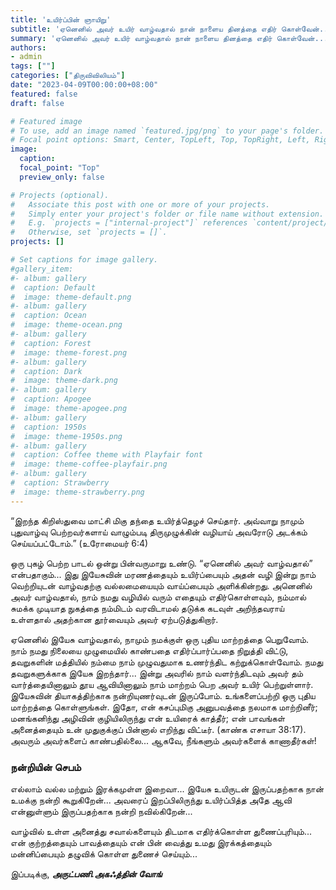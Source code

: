 ```yaml
---
title: 'உயிர்ப்பின் ஞாயிறு'
subtitle: 'ஏனெனில் அவர் உயிர் வாழ்வதால் நான் நாளைய தினத்தை எதிர் கொள்வேன்...'
summary: 'ஏனெனில் அவர் உயிர் வாழ்வதால் நான் நாளைய தினத்தை எதிர் கொள்வேன்...'
authors:
- admin
tags: [""]
categories: ["திருவிவிலியம்"]
date: "2023-04-09T00:00:00+08:00"
featured: false
draft: false

# Featured image
# To use, add an image named `featured.jpg/png` to your page's folder.
# Focal point options: Smart, Center, TopLeft, Top, TopRight, Left, Right, BottomLeft, Bottom, BottomRight
image:
  caption:
  focal_point: "Top"
  preview_only: false

# Projects (optional).
#   Associate this post with one or more of your projects.
#   Simply enter your project's folder or file name without extension.
#   E.g. `projects = ["internal-project"]` references `content/project/deep-learning/index.md`.
#   Otherwise, set `projects = []`.
projects: []

# Set captions for image gallery.
#gallery_item:
#- album: gallery
#  caption: Default
#  image: theme-default.png
#- album: gallery
#  caption: Ocean
#  image: theme-ocean.png
#- album: gallery
#  caption: Forest
#  image: theme-forest.png
#- album: gallery
#  caption: Dark
#  image: theme-dark.png
#- album: gallery
#  caption: Apogee
#  image: theme-apogee.png
#- album: gallery
#  caption: 1950s
#  image: theme-1950s.png
#- album: gallery
#  caption: Coffee theme with Playfair font
#  image: theme-coffee-playfair.png
#- album: gallery
#  caption: Strawberry
#  image: theme-strawberry.png
---
```

“இறந்த கிறிஸ்துவை மாட்சி மிகு தந்தை உயிர்த்தெழச் செய்தார். அவ்வாறு நாமும் புதுவாழ்வு பெற்றவர்களாய் வாழும்படி திருமுழுக்கின் வழியாய் அவரோடு அடக்கம் செய்யப்பட்டோம்.” (உரோமையர் 6:4)

ஒரு புகழ் பெற்ற பாடல் ஒன்று பின்வருமாறு உண்டு. “ஏனெனில் அவர் வாழ்வதால்” என்பதாகும்... இது இயேசுவின் மரணத்தையும் உயிர்ப்பையும் அதன் வழி இன்று நாம் வெற்றியுடன் வாழ்வதற்கு வல்லமையையும் வாய்ப்பையும் அளிக்கின்றது. அனெனில் அவர் வாழ்வதால், நாம் நமது வழியில் வரும் எதையும் எதிர்கொள்ளவும், நம்மால் சுமக்க முடியாத நுகத்தை நம்மிடம் வரவிடாமல் தடுக்க கடவுள் அறிந்தவராய் உள்ளதால் அதற்கான தூர்வையும் அவர் ஏற்படுத்துகிறார். 

ஏனெனில் இயேசு வாழ்வதால், நாமும் நமக்குள் ஒரு புதிய மாற்றத்தை பெறுவோம். நாம் நமது நிலையை முழுமையில் காண்பதை எதிர்ப்பார்ப்பதை நிறுத்தி விட்டு, தவறுகளின் மத்தியில் நம்மை நாம் முழுவதுமாக உணர்ந்திட கற்றுக்கொள்வோம்.  நமது தவறுகளுக்காக இயேசு இறந்தார்... இன்று அவரில் நாம் வளர்ந்திடவும் அவர் தம் வார்த்தையினாலும் தூய ஆவியினாலும் நாம் மாற்றம் பெற அவர் உயிர் பெற்றுள்ளார்.    
இயேசுவின் தியாகத்திற்காக நன்றியுணர்வுடன் இருப்போம். உங்களைப்பற்றி ஒரு புதிய மாற்றத்தை கொள்ளுங்கள். இதோ, என் கசப்புமிகு அனுபவத்தை நலமாக மாற்றினீர்; மனங்கனிந்து அழிவின் குழியிலிருந்து என் உயிரைக் காத்தீர்; என் பாவங்கள் அனைத்தையும் உன் முதுகுக்குப் பின்னால் எறிந்து விட்டீர். (காண்க எசாயா 38:17). அவரும் அவர்களைப் காண்பதில்லை... ஆகவே, நீங்களும் அவர்களைக் காணாதீர்கள்!

### நன்றியின் செபம்
எல்லாம் வல்ல மற்றும் இரக்கமுள்ள இறைவா... இயேசு உயிருடன் இருப்பதற்காக நான் உமக்கு நன்றி கூறுகிறேன்... அவரைப் இறப்பிலிருந்து உயிர்ப்பித்த அதே ஆவி என்னுள்ளும் இருப்பதற்காக நன்றி நவில்கிறேன்... 

வாழ்வில் உள்ள அனைத்து சவால்களையும் திடமாக எதிர்க்கொள்ள துணைப்புரியும்... என் குற்றத்தையும் பாவத்தையும் என் பின் வைத்து உமது இரக்கத்தையும் மன்னிப்பையும் தழுவிக் கொள்ள துணைச் செய்யும்... 

இப்படிக்கு,
___அருட்பணி.அகஃத்தின் வோங்___

